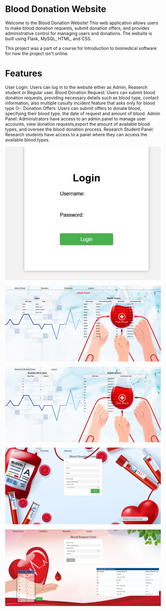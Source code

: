 # Blood Donation Website
Welcome to the Blood Donation Website! This web application allows users to make blood donation requests, submit donation offers, and provides administrative control for managing users and donations. The website is built using Flask, MySQL, HTML, and CSS.

This project was a part of a course for Introduction to biomedical software
for now the project isn't online.

# Features
User Login: Users can log in to the website either as Admin, Reaserch student or Regular user.
Blood Donation Request: Users can submit blood donation requests, providing necessary details such as blood type, contact information, also multiple casulty incident feature that asks only for blood type O-.
Donation Offers: Users can submit offers to donate blood, specifying their blood type, the date of request and amount of blood.
Admin Panel: Administrators have access to an admin panel to manage user accounts, view donation requests,export the amount of available blood types, and oversee the blood donation process.
Research Student Panel: Research students have access to a panel where they can access the available blood types.

![Simple Login page for now](ScreenShots/login.jpg)

![Simple Login page for now](ScreenShots/admin_panel.jpg)

![Simple Login page for now](ScreenShots/RS_panel.jpg)

![Simple Login page for now](ScreenShots/donations.jpg)

![Simple Login page for now](ScreenShots/requests.jpg)



